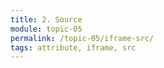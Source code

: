 ```yaml
---
title: 2. Source
module: topic-05
permalink: /topic-05/iframe-src/
tags: attribute, iframe, src
---
```


<div class="divider-heading"></div>
